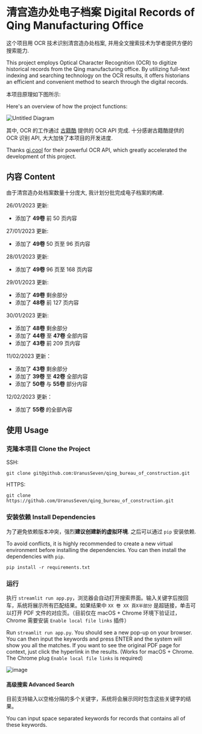 # 清宫造办处电子档案 Digital Records of Qing Manufacturing Office

这个项目用 OCR 技术识别清宫造办处档案, 并用全文搜索技术为学者提供方便的搜索能力.

This project employs Optical Character Recognition (OCR) to digitize historical records from the Qing manufacturing office. By utilizing full-text indexing and searching technology on the OCR results, it offers historians an efficient and convenient method to search through the digital records.

本项目原理如下图所示:

Here's an overview of how the project functions:


![Untitled Diagram](https://user-images.githubusercontent.com/109661872/214812125-2d6d62df-4543-4687-8250-92e0b63d2035.jpg)

其中, OCR 的工作通过 [古籍酷](https://gj.cool/) 提供的 OCR API 完成. 十分感谢古籍酷提供的 OCR 识别 API, 
大大加快了本项目的开发进度.

Thanks [gj.cool](https://gj.cool/) for their powerful OCR API, which greatly accelerated the development of this project.

## 内容 Content
由于清宫造办处档案数量十分庞大, 我计划分批完成电子档案的构建.

26/01/2023 更新:
  - 添加了 **49卷** 前 50 页内容

27/01/2023 更新:
  - 添加了 **49卷** 50 页至 96 页内容

28/01/2023 更新:
  - 添加了 **49卷** 96 页至 168 页内容

29/01/2023 更新:
  - 添加了 **49卷** 剩余部分
  - 添加了 **48卷** 前 127 页内容

30/01/2023 更新:
  - 添加了 **48卷** 剩余部分
  - 添加了 **44卷** 至 **47卷** 全部内容
  - 添加了 **43卷** 前 209 页内容

11/02/2023 更新：
  - 添加了 **43卷** 剩余部分
  - 添加了 **39卷** 至 **42卷** 全部内容
  - 添加了 **50卷** 与 **55卷** 部分内容

12/02/2023 更新：
  - 添加了 **55卷** 的全部內容

## 使用 Usage
### 克隆本项目 Clone the Project
SSH:
```
git clone git@github.com:UranusSeven/qing_bureau_of_construction.git
```

HTTPS:
```
git clone https://github.com/UranusSeven/qing_bureau_of_construction.git
```

### 安装依赖 Install Dependencies

为了避免依赖版本冲突，强烈**建议创建新的虚拟环境**. 之后可以通过 `pip` 安装依赖.

To avoid conflicts, it is highly recommended to create a new virtual environment before installing the dependencies. You can then install the dependencies with `pip`.

```
pip install -r requirements.txt
```

### 运行

执行 `streamlit run app.py`，浏览器会自动打开搜索界面。输入关键字后按回车，系统将展示所有匹配结果。如果结果中 `XX 卷 XX 頁X半部分` 是超链接，单击可以打开 PDF 文件的对应页。（目前仅在 macOS + Chrome 环境下验证过，Chrome 需要安装 `Enable local file links` 插件）

Run `streamlit run app.py`. You should see a new pop-up on your browser. You can then input the keywords and press ENTER and the system will show you all the matches. If you want to see the original PDF page for context, just click the hyperlink in the results. (Works for macOS + Chrome. The Chrome plug `Enable local file links` is required)

![image](https://user-images.githubusercontent.com/109661872/217296951-d71e28f1-862b-4755-9e56-8a67dd516248.png)



#### 高级搜索 Advanced Search

目前支持输入以空格分隔的多个关键字，系统将会展示同时包含这些关键字的结果。

You can input space separated keywords for records that contains all of these keywords.

